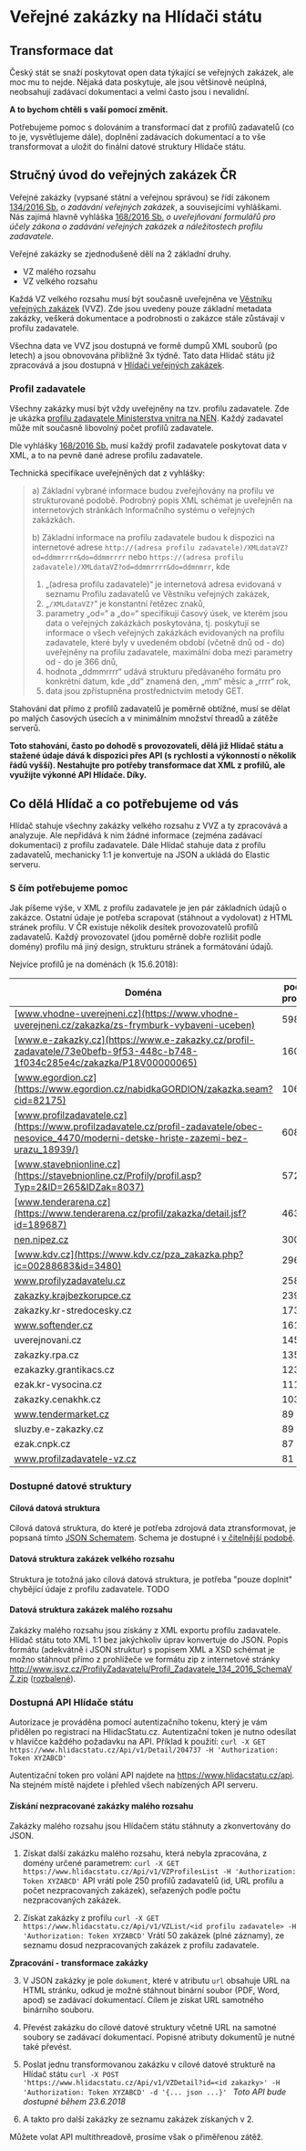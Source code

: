 # Veřejné zakázky na Hlídači státu

## Transformace dat

Český stát se snaží poskytovat open data týkající se veřejných zakázek, ale moc mu to nejde. Nějaká data poskytuje, ale jsou většinově neúplná, neobsahují zadávací dokumentaci a velmi často jsou i nevalidní.

**A to bychom chtěli s vaší pomocí změnit.**

Potřebujeme pomoc s dolováním a transformací dat z profilů zadavatelů (co to je, vysvětlujeme dále), doplnění zadávacích dokumentací a to vše transformovat a uložit do finální datové struktury Hlídače státu.


## Stručný úvod do veřejných zakázek ČR

Veřejné zakázky (vypsané státní a veřejnou správou) se řídí zákonem [134/2016 Sb.](https://www.zakonyprolidi.cz/cs/2016-134/zneni-20180101) *o zadávání veřejných zakázek*, a souvisejícími vyhláškami. Nás zajímá hlavně vyhláška [168/2016 Sb.](https://www.zakonyprolidi.cz/cs/2016-168) *o uveřejňování formulářů pro účely zákona o zadávání veřejných zakázek a náležitostech profilu zadavatele*.


Veřejné zakázky se zjednodušeně dělí na 2 základní druhy.
* VZ malého rozsahu
* VZ velkého rozsahu

Každá VZ velkého rozsahu musí být současně uveřejněna ve [Věstníku veřejných zakázek](https://www.vestnikverejnychzakazek.cz/) (VVZ). Zde jsou uvedeny pouze základní metadata zakázky, veškerá dokumentace a podrobnosti o zakázce stále zůstávají v profilu zadavatele.

Všechna data ve VVZ jsou dostupná ve formě dumpů XML souborů (po letech) a jsou obnovována přibližně 3x týdně. Tato data Hlídač státu již zpracovává a jsou dostupná v [Hlídači veřejných zakázek](https://www.hlidacstatu.cz/VerejneZakazky). 

### Profil zadavatele

Všechny zakázky musí být vždy uveřejněny na tzv. profilu zadavatele. Zde je ukázka [profilu zadavatele Ministerstva vnitra na NEN](https://nen.nipez.cz/profil/MVCR). Každý zadavatel může mít současně libovolný počet profilů zadavatele.

Dle vyhlášky  [168/2016 Sb.](https://www.zakonyprolidi.cz/cs/2016-168) musí každý profil zadavatele poskytovat data v XML, a to na pevně dané adrese profilu zadavatele.

Technická specifikace uveřejněných dat z vyhlášky:
> a) Základní vybrané informace budou zveřejňovány na profilu ve strukturované podobě. Podrobný popis XML schémat je uveřejněn na internetových stránkách Informačního systému o veřejných zakázkách.
>
> b) Základní informace na profilu zadavatele budou k dispozici na internetové adrese `http://(adresa profilu zadavatele)/XMLdataVZ?od=ddmmrrrr&do=ddmmrrrr`
> nebo `https://(adresa profilu zadavatele)/XMLdataVZ?od=ddmmrrrr&do=ddmnmrr`, kde
> 1. „(adresa profilu zadavatele)“ je internetová adresa evidovaná v seznamu Profilu zadavatelů ve Věstníku veřejných zakázek,
> 2. „`/XMLdataVZ?`“ je konstantní řetězec znaků,
> 3. parametry „od=“ a „do=“ specifikují časový úsek, ve kterém jsou data o veřejných zakázkách poskytována, tj. poskytují se informace o všech veřejných zakázkách evidovaných na profilu zadavatele, které byly v uvedeném období (včetně dnů od - do) uveřejněny na profilu zadavatele, maximální doba mezi parametry od - do je 366 dnů,
> 4. hodnota „ddmmrrrr“ udává strukturu předávaného formátu pro konkrétní datum, kde „dd“ znamená den, „mm“ měsíc a „rrrr“ rok,
> 5. data jsou zpřístupněna prostřednictvím metody GET.

Stahování dat přímo z profilů zadavatelů je poměrně obtížné, musí se dělat po malých časových úsecích a v minimálním množství threadů a zátěže serverů. 

**Toto stahování, často po dohodě s provozovateli, dělá již Hlídač státu a stažené údaje dává k dispozici přes API (s rychlostí a výkonností o několik řádů vyšší). Nestahujte pro potřeby transformace dat XML z profilů, ale využijte výkonné API Hlídače. Díky.** 

## Co dělá Hlídač a co potřebujeme od vás

Hlídač stahuje všechny zakázky velkého rozsahu z VVZ a ty zpracovává a analyzuje. Ale nepřidává k nim žádné informace (zejména zadávací dokumentaci) z profilu zadavatele.
Dále Hlídač stahuje data z profilu zadavatelů, mechanicky 1:1 je konvertuje na JSON a ukládá do Elastic serveru.

### S čím potřebujeme pomoc

Jak píšeme výše, v XML z profilu zadavatele je jen pár základních údajů o zakázce. Ostatní údaje je potřeba scrapovat (stáhnout a vydolovat) z HTML stránek profilu. V ČR existuje několik desítek provozovatelů profilů zadavatelů. Každý provozovatel (jdou poměrně dobře rozlišit podle domény) profilu má jiný design, strukturu stránek a formátování údajů.  

Nejvíce profilů je na doménách (k 15.6.2018):

Doména | počet profilů
------ | --------------
[www.vhodne-uverejneni.cz](https://www.vhodne-uverejneni.cz/zakazka/zs-frymburk-vybaveni-uceben) | 5983
[www.e-zakazky.cz](https://www.e-zakazky.cz/profil-zadavatele/73e0befb-9f53-448c-b748-1f034c285e4c/zakazka/P18V00000065) | 1605
[www.egordion.cz](https://www.egordion.cz/nabidkaGORDION/zakazka.seam?cid=82175) | 1061
[www.profilzadavatele.cz](https://www.profilzadavatele.cz/profil-zadavatele/obec-nesovice_4470/moderni-detske-hriste-zazemi-bez-urazu_18939/) | 608
[www.stavebnionline.cz](https://stavebnionline.cz/Profily/profil.asp?Typ=2&ID=265&IDZak=8037) | 572
[www.tenderarena.cz](https://www.tenderarena.cz/profil/zakazka/detail.jsf?id=189687) | 463
[nen.nipez.cz](https://nen.nipez.cz/ZakladniInformaceOZadavacimPostupu-390252495-310920815/) | 300
[www.kdv.cz](https://www.kdv.cz/pza_zakazka.php?ic=00288683&id=3480) | 296
www.profilyzadavatelu.cz | 258
[zakazky.krajbezkorupce.cz](https://zakazky.krajbezkorupce.cz/contract_display_14425.html) | 239
zakazky.kr-stredocesky.cz | 173
www.softender.cz | 161
uverejnovani.cz | 145
zakazky.rpa.cz | 135
ezakazky.grantikacs.cz | 123
ezak.kr-vysocina.cz | 111
zakazky.cenakhk.cz | 103
www.tendermarket.cz | 89
sluzby.e-zakazky.cz | 89
ezak.cnpk.cz | 87
www.profilzadavatele-vz.cz | 81


### Dostupné datové struktury

#### Cílová datová struktura

Cílová datová struktura, do které je potřeba zdrojová data ztransformovat, je popsaná tímto [JSON Schematem](VerejneZakazky.schema.json). Schema je dostupné i [v čitelnější podobě](https://hlidacstatu.github.io/verejne-zakazky/VerejneZakazkySchema/index.html).

#### Datová struktura zakázek velkého rozsahu
Struktura je totožná jako cílová datová struktura, je potřeba "pouze doplnit" chybějící údaje z profilu zadavatele. TODO  

#### Datová struktura zakázek malého rozsahu
Zakázky malého rozsahu jsou získány z XML exportu profilu zadavatele. Hlídač státu toto XML 1:1 bez jakýchkoliv úprav konvertuje do JSON. 
Popis formátu (adekvátně i JSON struktur) s popisem XML a XSD schémat je možno stáhnout přímo z prohlížeče ve formátu zip z internetové stránky http://www.isvz.cz/ProfilyZadavatelu/Profil_Zadavatele_134_2016_SchemaVZ.zip ([rozbalené](https://hlidacstatu.github.io/verejne-zakazky/Profil_Zadavatele_134_2016_SchemaVZ.xsd)).


### Dostupná API Hlídače státu

Autorizace je prováděna pomocí autentizačního tokenu, který je vám přidělen po registraci na HlidacStatu.cz. 
Autentizační token je nutno odesílat v hlavičce každého požadavku na API.
Příklad k použití:
`curl -X GET https://www.hlidacstatu.cz/Api/v1/Detail/204737 -H 'Authorization: Token XYZABCD'`

Autentizační token pro volání API najdete na https://www.hlidacstatu.cz/api. Na stejném místě najdete i přehled všech nabízených API serveru.

#### Získání nezpracované zakázky malého rozsahu
Zakázky malého rozsahu jsou Hlídačem státu stáhnuty a zkonvertovány do JSON.

1. Získat další zakázku malého rozsahu, která nebyla zpracována, z domény určené parametrem:
  `curl -X GET https://www.hlidacstatu.cz/Api/v1/VZProfilesList -H 'Authorization: Token XYZABCD'`
  API vrátí pole 250 profilů zadavatelů (id, URL profilu a počet nezpracovaných zakázek), seřazených podle počtu nezpracovaných zakázek.

2. Získat zakázky z profilu
  `curl -X GET https://www.hlidacstatu.cz/Api/v1/VZList/<id profilu zadavatele> -H 'Authorization: Token XYZABCD'`
Vrátí 50 zakázek (plné záznamy), ze seznamu dosud nezpracovaných zakázek z profilu zadavatele.


**Zpracování - transformace zakázky**

3. V JSON zakázky je pole `dokument`, které v atributu `url` obsahuje URL na HTML stránku, odkud je možné stáhnout binární soubor (PDF, Word, apod) se zadávací dokumentací. Cílem je získat URL samotného binárního souboru.

4. Převést zakázku do cílové datové struktury včetně URL na samotné soubory se zadávací dokumentací. Popisné atributy dokumentů je nutné také převést.

5. Poslat jednu transformovanou zakázku v cílové datové strukturě na Hlídač státu
  `curl -X POST 'https://www.hlidacstatu.cz/Api/v1/VZDetail?id=<id zakazky>' -H 'Authorization: Token XYZABCD'
       -d '{... json ...}'
  `
  *Toto API bude dostupné během 23.6.2018*
  
6. A takto pro  další zakázky ze seznamu zakázek získaných v 2.

Můžete volat API multithreadově, prosíme však o přiměřenou zátěž.


